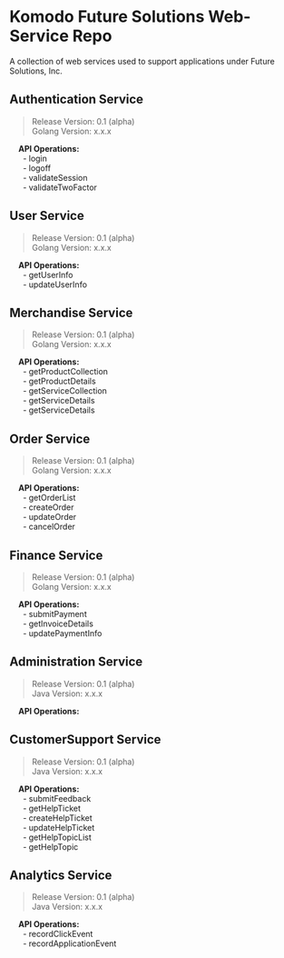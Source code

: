 # Komodo Future Solutions Web-Service Repo
A collection of web services used to support applications under Future Solutions, Inc. 


## Authentication Service
> Release Version: 0.1 (alpha) </br>
> Golang Version: x.x.x

&nbsp;&nbsp;&nbsp; **API Operations:** </br>
&nbsp;&nbsp;&nbsp;&nbsp;&nbsp;  - login </br>
&nbsp;&nbsp;&nbsp;&nbsp;&nbsp;  - logoff </br>
&nbsp;&nbsp;&nbsp;&nbsp;&nbsp;  - validateSession </br>
&nbsp;&nbsp;&nbsp;&nbsp;&nbsp;  - validateTwoFactor </br>


## User Service
> Release Version: 0.1 (alpha) </br>
> Golang Version: x.x.x

&nbsp;&nbsp;&nbsp; **API Operations:** </br>
&nbsp;&nbsp;&nbsp;&nbsp;&nbsp;  - getUserInfo </br>
&nbsp;&nbsp;&nbsp;&nbsp;&nbsp;  - updateUserInfo </br>


## Merchandise Service
> Release Version: 0.1 (alpha) </br>
> Golang Version: x.x.x

&nbsp;&nbsp;&nbsp; **API Operations:** </br>
&nbsp;&nbsp;&nbsp;&nbsp;&nbsp;  - getProductCollection </br>
&nbsp;&nbsp;&nbsp;&nbsp;&nbsp;  - getProductDetails </br>
&nbsp;&nbsp;&nbsp;&nbsp;&nbsp;  - getServiceCollection </br>
&nbsp;&nbsp;&nbsp;&nbsp;&nbsp;  - getServiceDetails </br>
&nbsp;&nbsp;&nbsp;&nbsp;&nbsp;  - getServiceDetails </br> 


## Order Service
> Release Version: 0.1 (alpha) </br>
> Golang Version: x.x.x

&nbsp;&nbsp;&nbsp; **API Operations:** </br>
&nbsp;&nbsp;&nbsp;&nbsp;&nbsp;  - getOrderList </br>
&nbsp;&nbsp;&nbsp;&nbsp;&nbsp;  - createOrder </br>
&nbsp;&nbsp;&nbsp;&nbsp;&nbsp;  - updateOrder </br>
&nbsp;&nbsp;&nbsp;&nbsp;&nbsp;  - cancelOrder </br>


## Finance Service
> Release Version: 0.1 (alpha) </br>
> Golang Version: x.x.x

&nbsp;&nbsp;&nbsp; **API Operations:** </br>
&nbsp;&nbsp;&nbsp;&nbsp;&nbsp;  - submitPayment </br>
&nbsp;&nbsp;&nbsp;&nbsp;&nbsp;  - getInvoiceDetails </br>
&nbsp;&nbsp;&nbsp;&nbsp;&nbsp;  - updatePaymentInfo </br>


## Administration Service
> Release Version: 0.1 (alpha) </br>
> Java Version: x.x.x

&nbsp;&nbsp;&nbsp; **API Operations:** </br>


## CustomerSupport Service
> Release Version: 0.1 (alpha) </br>
> Java Version: x.x.x

&nbsp;&nbsp;&nbsp; **API Operations:** </br>
&nbsp;&nbsp;&nbsp;&nbsp;&nbsp;  - submitFeedback </br>
&nbsp;&nbsp;&nbsp;&nbsp;&nbsp;  - getHelpTicket </br>
&nbsp;&nbsp;&nbsp;&nbsp;&nbsp;  - createHelpTicket </br>
&nbsp;&nbsp;&nbsp;&nbsp;&nbsp;  - updateHelpTicket </br>
&nbsp;&nbsp;&nbsp;&nbsp;&nbsp;  - getHelpTopicList </br>
&nbsp;&nbsp;&nbsp;&nbsp;&nbsp;  - getHelpTopic </br>

## Analytics Service
> Release Version: 0.1 (alpha) </br>
> Java Version: x.x.x

&nbsp;&nbsp;&nbsp; **API Operations:** </br>
&nbsp;&nbsp;&nbsp;&nbsp;&nbsp;  - recordClickEvent </br>
&nbsp;&nbsp;&nbsp;&nbsp;&nbsp;  - recordApplicationEvent </br>
